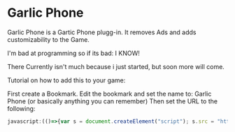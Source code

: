 # Garlic Phone
Garlic Phone is a Gartic Phone plugg-in.
It removes Ads and adds customizability to the Game.


I'm bad at programming so if its bad: I KNOW!

There Currently isn't much because i just started, but soon more will come.

Tutorial on how to add this to your game:

First create a Bookmark.
Edit the bookmark and set the name to: Garlic Phone
(or basically anything you can remember)
Then set the URL to the following:
```javascript
javascript:(()=>{var s = document.createElement("script"); s.src = "https://raw.githubusercontent.com/OzelotGamer/GarlicPhone/main/Garlic Phone.js"; document.body.append(s); s.onload = ()=>{alert("Garlic Phone")}})();
```
